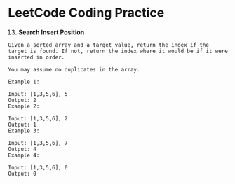 # LeetCode Coding Practice

13.  **Search Insert Position**  <br />
  
    Given a sorted array and a target value, return the index if the target is found. If not, return the index where it would be if it were inserted in order.

    You may assume no duplicates in the array.

    Example 1:

    Input: [1,3,5,6], 5
    Output: 2
    Example 2:

    Input: [1,3,5,6], 2
    Output: 1
    Example 3:

    Input: [1,3,5,6], 7
    Output: 4
    Example 4:

    Input: [1,3,5,6], 0
    Output: 0